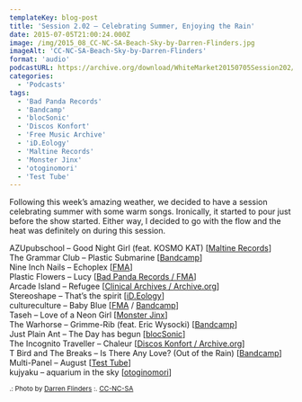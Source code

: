 ```yaml
---
templateKey: blog-post
title: 'Session 2.02 – Celebrating Summer, Enjoying the Rain'
date: 2015-07-05T21:00:24.000Z
image: /img/2015_08_CC-NC-SA-Beach-Sky-by-Darren-Flinders.jpg
imageAlt: 'CC-NC-SA-Beach-Sky-by-Darren-Flinders'
format: 'audio'
podcastURL: https://archive.org/download/WhiteMarket20150705Session202/WhiteMarket-20150705-Session202.mp3
categories:
  - 'Podcasts'
tags:
  - 'Bad Panda Records'
  - 'Bandcamp'
  - 'blocSonic'
  - 'Discos Konfort'
  - 'Free Music Archive'
  - 'iD.Eology'
  - 'Maltine Records'
  - 'Monster Jinx'
  - 'otoginomori'
  - 'Test Tube'
---
```


Following this week’s amazing weather, we decided to have a session celebrating summer with some warm songs. Ironically, it started to pour just before the show started. Either way, I decided to go with the flow and the heat was definitely on during this session.

AZUpubschool – Good Night Girl (feat. KOSMO KAT) \[[Maltine Records](http://maltinerecords.cs8.biz/135.html)\]  
The Grammar Club – Plastic Submarine \[[Bandcamp](http://thegrammarclub.bandcamp.com/album/bioavailable)\]  
Nine Inch Nails – Echoplex \[[FMA](http://freemusicarchive.org/music/Nine_Inch_Nails/The_Slip)\]  
Plastic Flowers – Lucy \[[Bad Panda Records / FMA](http://freemusicarchive.org/music/Plastic_Flowers/~/01_Lucy)\]  
Arcade Island – Refugee \[[Clinical Archives / Archive.org](https://archive.org/details/ca492_ai)\]  
Stereoshape – That’s the spirit \[[iD.Eology](http://stereoshape.bandcamp.com/album/hello-city-ep)\]  
cultureculture – Baby Blue \[[FMA](http://freemusicarchive.org/music/cultureculture/cultureculture_EP_2014/) / [Bandcamp](http://cultureculture.bandcamp.com/album/cultureculture-ep-2014/)\]  
Taseh – Love of a Neon Girl \[[Monster Jinx](http://taseh.bandcamp.com/album/dekotora)\]  
The Warhorse – Grimme-Rib (feat. Eric Wysocki) \[[Bandcamp](http://thewarhorse.bandcamp.com/album/now-be-quiet-go-outside-ep)\]  
Just Plain Ant – The Day has begun \[[blocSonic](http://blocsonic.com/releases/bsxe0001)\]  
The Incognito Traveller – Chaleur \[[Discos Konfort / Archive.org](https://archive.org/details/konfort016)\]  
T Bird and The Breaks – Is There Any Love? (Out of the Rain) \[[Bandcamp](http://music.tbirdandthebreaks.com/album/is-there-any-love-out-of-the-rain)\]  
Multi-Panel – August \[[Test Tube](http://www.monocromatica.com/netlabel/releases/tube108.htm)\]  
kujyaku – aquarium in the sky \[[otoginomori](http://otoginomori.bandcamp.com/album/-)\]

<small>.: Photo by [Darren Flinders](https://www.flickr.com/photos/darrenflinders/14620075076/) :.
[CC-NC-SA](https://creativecommons.org/licenses/by-nc-nd/2.0/)</small>
